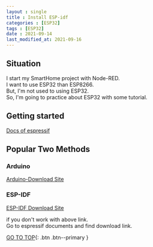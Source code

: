 ```yaml
---
layout : single
title : Install ESP-idf
categories : [ESP32]
tags : [ESP32]
date : 2021-09-14
last_modified_at: 2021-09-16
---
```


## Situation
I start my SmartHome project with Node-RED. <br>
I want to use ESP32 than ESP8266. <br>
But, I'm not used to using ESP32. <br>
So, I'm going to practice about ESP32 with some tutorial. <br>


## Getting started
[Docs of espressif](https://docs.espressif.com/projects/esp-idf/en/latest/esp32/get-started/windows-setup.html)
<br>

## Popular Two Methods 

### Arduino
[Arduino-Download Site](https://www.arduino.cc/en/software) <br>


### ESP-IDF
[ESP-IDF Download Site](https://dl.espressif.com/dl/esp-idf/?idf=4.4) <br>

if you don't work with above link. <br>
Go to espressif documents and find download link.
<br>

[GO TO TOP](#){: .btn .btn--primary }
